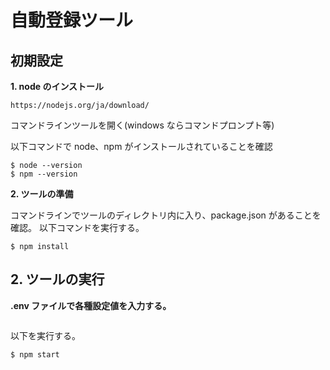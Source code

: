 # 自動登録ツール

## 初期設定

**1. node のインストール**

```
https://nodejs.org/ja/download/
```

コマンドラインツールを開く(windows ならコマンドプロンプト等)

以下コマンドで node、npm がインストールされていることを確認

```
$ node --version
$ npm --version
```

**2. ツールの準備**

コマンドラインでツールのディレクトリ内に入り、package.json があることを確認。
以下コマンドを実行する。

```
$ npm install
```

## 2. ツールの実行

**.env ファイルで各種設定値を入力する。**

```
```

以下を実行する。

```
$ npm start
```
